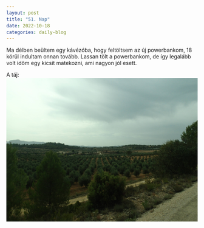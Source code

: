 ```yaml
---
layout: post
title: "51. Nap"
date: 2022-10-18
categories: daily-blog
---
```


Ma délben beültem egy kávézóba, hogy feltöltsem az új powerbankom, 18 körül indultam onnan tovább. Lassan tölt a powerbankom, de így legalább volt időm egy kicsit matekozni, ami nagyon jól esett.

A táj: ![Táj](/day51taj.jpg)
